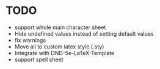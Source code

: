 # TODO

+ support whole main character sheet
+ Hide undefined values instead of setting default values
+ fix warnings
+ Move all to custom latex style (.sty)
+ Integrate with DND-5e-LaTeX-Template
+ support spell sheet